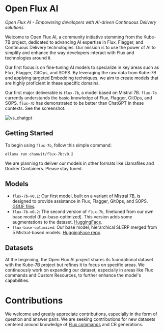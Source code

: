 # Open Flux AI

_Open Flux AI - Empowering developers with AI-driven Continuous Delivery solutions._

Welcome to Open Flux AI, a community initiative stemming from the Kube-7B project, 
dedicated to advancing AI expertise in Flux, Flagger, and Continuous Delivery technologies.
Our mission is to use the power of AI to simplify and enhance the way developers interact with Flux and technologies around it.

Our first focus is on fine-tuning AI models to specialize in key areas such as Flux, Flagger, GitOps, and SOPS.
By leveraging the raw data from Kube-7B and applying targeted Embedding techniques, we aim to create models that are highly proficient in these specific domains.

Our first major deliverable is `flux-7b`, a model based on Mistral 7B. `flux-7b` currently understands the basic knowledge of Flux, Flagger, GitOps, and SOPS.
`flux-7b` has demonstrated to be better than ChatGPT in these contexts. See the screenshot.

![vs_chatgpt](https://github.com/chanwit/open-flux-ai/assets/10666/5c2bf254-a1a6-4fde-9b24-8c3fbcda268c)

## Getting Started

To begin using `flux-7b`, follow this simple command:

```
ollama run chanwit/flux-7b:v0.2
```

We are planning to deliver our models in other formats like Llamafiles and Docker Containers. Please stay tuned.

## Models

  * `flux-7b-v0.1`: Our first model, built on a variant of Mistral 7B, is designed to provide assistance in Flux, Flagger, GitOps, and SOPS. [GGUF files](https://hf.co/chanwit/flux-7b-v0.1-gguf/tree/main).
  * `flux-7b-v0.2`: The second version of `flux-7b`, finetuned from our own base model (flux-base-optimized). This version adds some augmentations to the dataset. [HuggingFace](https://hf.co/chanwit/flux-7b-v0.2-gguf/tree/main).
  * `flux-base-optimized`: Our base model, hierarchical SLERP merged from 5 Mistral-based models. [HuggingFace repo](https://hf.co/chanwit/flux-base-optimized).

## Datasets

At the beginning, the Open Flux AI project shares its foundational dataset with the Kube-7B project but refines it to focus on specific areas.
We continuously work on expanding our dataset, especially in areas like Flux commands and Custom Resources, to further enhance the model's capabilities.

# Contributions

We welcome and greatly appreciate contributions, especially in the form of question and answer pairs.
We are seeking contributions for new datasets centered around knowledge of [Flux commands](https://github.com/chanwit/open-flux-ai/blob/main/datasets/README.md) and CR generations.
